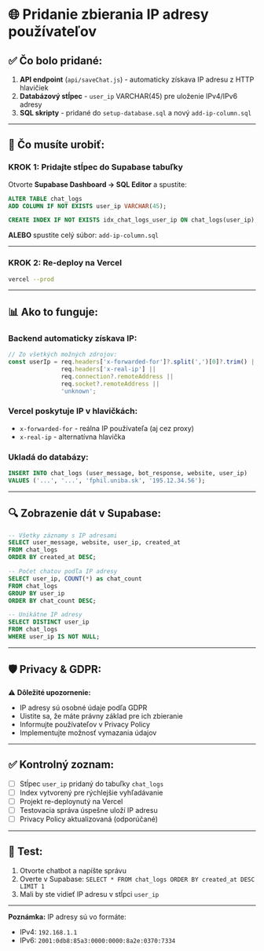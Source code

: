 # 🌐 Pridanie zbierania IP adresy používateľov

## ✅ Čo bolo pridané:

1. **API endpoint** (`api/saveChat.js`) - automaticky získava IP adresu z HTTP hlavičiek
2. **Databázový stĺpec** - `user_ip` VARCHAR(45) pre uloženie IPv4/IPv6 adresy
3. **SQL skripty** - pridané do `setup-database.sql` a nový `add-ip-column.sql`

---

## 🔧 Čo musíte urobiť:

### KROK 1: Pridajte stĺpec do Supabase tabuľky

Otvorte **Supabase Dashboard → SQL Editor** a spustite:

```sql
ALTER TABLE chat_logs 
ADD COLUMN IF NOT EXISTS user_ip VARCHAR(45);

CREATE INDEX IF NOT EXISTS idx_chat_logs_user_ip ON chat_logs(user_ip);
```

**ALEBO** spustite celý súbor: `add-ip-column.sql`

---

### KROK 2: Re-deploy na Vercel

```bash
vercel --prod
```

---

## 📊 Ako to funguje:

### Backend automaticky získava IP:
```javascript
// Zo všetkých možných zdrojov:
const userIp = req.headers['x-forwarded-for']?.split(',')[0]?.trim() || 
               req.headers['x-real-ip'] || 
               req.connection?.remoteAddress || 
               req.socket?.remoteAddress ||
               'unknown';
```

### Vercel poskytuje IP v hlavičkách:
- `x-forwarded-for` - reálna IP používateľa (aj cez proxy)
- `x-real-ip` - alternatívna hlavička

### Ukladá do databázy:
```sql
INSERT INTO chat_logs (user_message, bot_response, website, user_ip)
VALUES ('...', '...', 'fphil.uniba.sk', '195.12.34.56');
```

---

## 🔍 Zobrazenie dát v Supabase:

```sql
-- Všetky záznamy s IP adresami
SELECT user_message, website, user_ip, created_at 
FROM chat_logs 
ORDER BY created_at DESC;

-- Počet chatov podľa IP adresy
SELECT user_ip, COUNT(*) as chat_count 
FROM chat_logs 
GROUP BY user_ip 
ORDER BY chat_count DESC;

-- Unikátne IP adresy
SELECT DISTINCT user_ip 
FROM chat_logs 
WHERE user_ip IS NOT NULL;
```

---

## 🛡️ Privacy & GDPR:

⚠️ **Dôležité upozornenie:**
- IP adresy sú osobné údaje podľa GDPR
- Uistite sa, že máte právny základ pre ich zbieranie
- Informujte používateľov v Privacy Policy
- Implementujte možnosť vymazania údajov

---

## ✅ Kontrolný zoznam:

- [ ] Stĺpec `user_ip` pridaný do tabuľky `chat_logs`
- [ ] Index vytvorený pre rýchlejšie vyhľadávanie
- [ ] Projekt re-deploynutý na Vercel
- [ ] Testovacia správa úspešne uloží IP adresu
- [ ] Privacy Policy aktualizovaná (odporúčané)

---

## 🧪 Test:

1. Otvorte chatbot a napíšte správu
2. Overte v Supabase: `SELECT * FROM chat_logs ORDER BY created_at DESC LIMIT 1`
3. Mali by ste vidieť IP adresu v stĺpci `user_ip`

---

**Poznámka:** IP adresy sú vo formáte:
- IPv4: `192.168.1.1`
- IPv6: `2001:0db8:85a3:0000:0000:8a2e:0370:7334`
